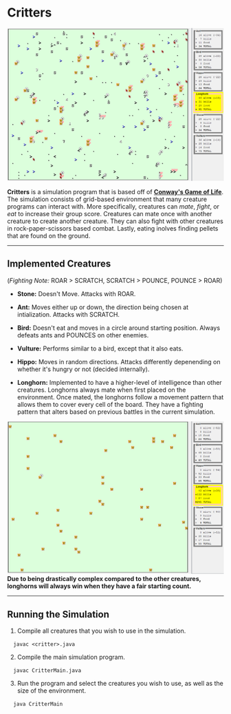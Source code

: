 # Critters

![Example GUI](./critters.png)

**Critters** is a simulation program that is based off of [**Conway's Game of Life**](https://en.wikipedia.org/wiki/Conway%27s_Game_of_Life).
The simulation consists of grid-based environment that many creature programs can interact with. More specifically, creatures can *mate*, *fight*, or *eat*
to increase their group score. Creatures can mate once with another creature to create another creature. They can also fight with other creatures in rock-paper-scissors
based combat. Lastly, eating inolves finding pellets that are found on the ground.

----

## Implemented Creatures

(*Fighting Note:* ROAR > SCRATCH, SCRATCH > POUNCE, POUNCE > ROAR)

* **Stone:** Doesn't Move. Attacks with ROAR.

* **Ant:** Moves either up or down, the direction being chosen at intialization. Attacks with SCRATCH.

* **Bird:** Doesn't eat and moves in a circle around starting position. Always defeats ants and POUNCES on other enemies.

* **Vulture:** Performs similar to a bird, except that it also eats.

* **Hippo:** Moves in random directions. Attacks differently depenending on whether it's hungry or not (decided internally).

* **Longhorn:** Implemented to have a higher-level of intelligence than other creatures. Longhorns always mate when first placed on the environment. Once mated,
the longhorns follow a movement pattern that allows them to cover every cell of the board. They have a fighting pattern that alters based on previous battles in the current
simulation.

![The longhorns will always be left on the board](./win.png)
**Due to being drastically complex compared to the other creatures, longhorns will always win when they have a fair starting count.**

----

## Running the Simulation
1. Compile all creatures that you wish to use in the simulation.
```
  javac <critter>.java
```

2. Compile the main simulation program.
```
  javac CritterMain.java
```

3. Run the program and select the creatures you wish to use, as well as the size of the environment.
```
  java CritterMain
```
